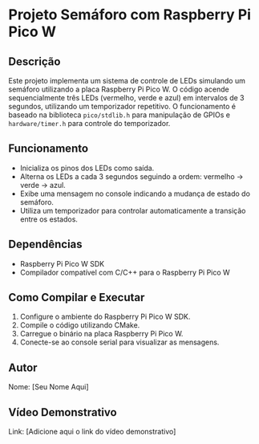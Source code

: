 # Projeto Semáforo com Raspberry Pi Pico W

## Descrição
Este projeto implementa um sistema de controle de LEDs simulando um semáforo utilizando a placa Raspberry Pi Pico W. O código acende sequencialmente três LEDs (vermelho, verde e azul) em intervalos de 3 segundos, utilizando um temporizador repetitivo. O funcionamento é baseado na biblioteca `pico/stdlib.h` para manipulação de GPIOs e `hardware/timer.h` para controle do temporizador.

## Funcionamento
- Inicializa os pinos dos LEDs como saída.
- Alterna os LEDs a cada 3 segundos seguindo a ordem: vermelho -> verde -> azul.
- Exibe uma mensagem no console indicando a mudança de estado do semáforo.
- Utiliza um temporizador para controlar automaticamente a transição entre os estados.

## Dependências
- Raspberry Pi Pico W SDK
- Compilador compatível com C/C++ para o Raspberry Pi Pico W

## Como Compilar e Executar
1. Configure o ambiente do Raspberry Pi Pico W SDK.
2. Compile o código utilizando CMake.
3. Carregue o binário na placa Raspberry Pi Pico W.
4. Conecte-se ao console serial para visualizar as mensagens.

## Autor
Nome: [Seu Nome Aqui]

## Vídeo Demonstrativo
Link: [Adicione aqui o link do vídeo demonstrativo]

